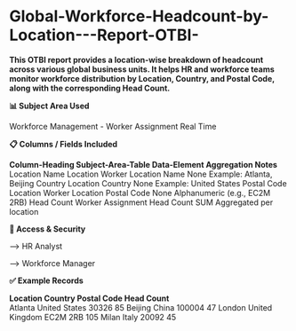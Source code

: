 # Global-Workforce-Headcount-by-Location---Report-OTBI-

**This OTBI report provides a location-wise breakdown of headcount across various global business units. It helps HR and workforce teams monitor workforce distribution by Location, Country, and Postal Code, along with the corresponding Head Count.**


**📊 Subject Area Used**

Workforce Management - Worker Assignment Real Time

**📋 Columns / Fields Included**
 
**Column-Heading	 Subject-Area-Table       	Data-Element                  Aggregation                    Notes**
  Location Name	      Location	        Worker Location Name	                 None	              Example: Atlanta, Beijing
  Country	            Location	               Country	                       None	              Example: United States
 Postal Code         	Location	        Worker Location Postal Code    	 None	Alphanumeric           (e.g., EC2M 2RB)
  Head Count	      Worker Assignment	          Head Count	                    SUM	                 Aggregated per location

**🔐 Access & Security**

  --> HR Analyst

  --> Workforce Manager

  **✅ Example Records**
  
  **Location	    Country	        Postal Code	    Head Count**      
    Atlanta	    United States     	30326           	85
    Beijing	        China	          100004	          47
    London	    United Kingdom	   EC2M 2RB	         105
     Milan	        Italy	           20092	          45











